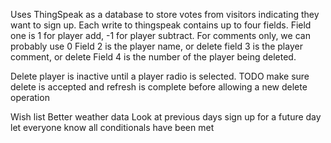 Uses ThingSpeak as a database to store votes from visitors indicating they want to sign up.
Each write to thingspeak contains up to four fields.  Field one is 1 for player add, -1 for player subtract.  For comments only, we can probably use 0
Field 2 is the player name, or delete
field 3 is the player comment, or delete
Field 4 is the number of the player being deleted.

Delete player is inactive until a player radio is selected.  TODO make sure delete is accepted and refresh is complete before allowing a new delete operation


Wish list
Better weather data
Look at previous days
sign up for a future day
let everyone know all conditionals have been met
